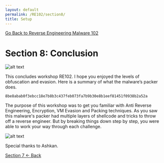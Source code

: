 ```yaml
---
layout: default
permalink: /RE102/section8/
title: Setup
---
```

[Go Back to Reverse Engineering Malware 102](https://securedorg.github.io/RE102/)

# Section 8: Conclusion #

![alt text](https://securedorg.github.io/RE102/images/typing.gif "intro")

This concludes workshop RE102. I hope you enjoyed the levels of obfuscation and evasion. Here is a summary of what the malware’s packer does.

```
8be8abab0f3ebcc18e7b8b3c437feb073fa7b9b30e8b1eef81451f0938b2a52a
```

The purpose of this workshop was to get you familiar with Anti Reverse Engineering, Encryption, VM Evasion and Packing techniques. As you saw this malware's packer had multiple layers of shellcode and tricks to throw off a reverse engineer. But by breaking things down step by step, you were able to work your way through each challenge.

![alt text](https://securedorg.github.io/RE102/images/Section8_Conclusion.png "Section8_Conclusion")

Special thanks to Ashkan.

[Section 7 <- Back](https://securedorg.github.io/RE102/section7)
